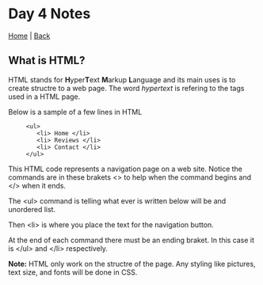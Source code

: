 # Day 4 Notes

[Home](/README.md) | [Back](/102-main/102TableofContents.md)


## What is HTML?

HTML stands for **H**yper**T**ext **M**arkup **L**anguage and its main uses is to create structre to a web page. The word *hypertext* is refering to the tags used in a HTML page.

Below is a sample of a few lines in HTML
     
     
         <ul>
            <li> Home </li>
            <li> Reviews </li>
            <li> Contact </li>
         </ul>

This HTML code represents a navigation page on a web site. Notice the commands are in these brakets <> to help when the command begins and </> when it ends. 

The \<ul> command is telling what ever is written below will be and unordered list.

Then \<li> is where you place the text for the navigation button.

At the end of each command there must be an ending braket. In this case it is \</ul> and \</li> respectively.



**Note:** HTML only work on the structre of the page. Any styling like pictures, text size, and fonts will be done in CSS.
